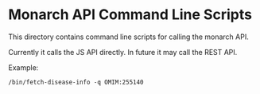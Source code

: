 # Monarch API Command Line Scripts

This directory contains command line scripts for calling the monarch API.

Currently it calls the JS API directly. In future it may call the REST API.

Example:

    /bin/fetch-disease-info -q OMIM:255140 



